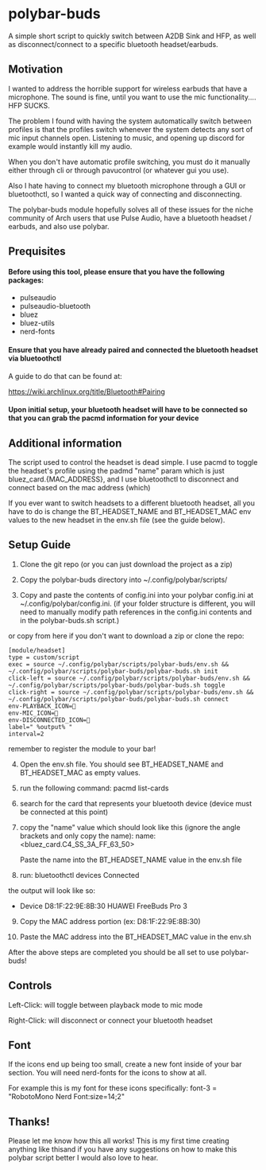 # polybar-buds

A simple short script to quickly switch between A2DB Sink and HFP, as well as disconnect/connect to a specific bluetooth headset/earbuds.

## Motivation

I wanted to address the horrible support for wireless earbuds that have a microphone. The sound is fine, until you want to use the mic functionality.... HFP SUCKS.

The problem I found with having the system automatically switch between profiles is that the profiles switch whenever the system detects any sort of mic input channels open. Listening to music, and opening up discord for example would instantly kill my audio.

When you don't have automatic profile switching, you must do it manually either through cli or through pavucontrol (or whatever gui you use).

Also I hate having to connect my bluetooth microphone through a GUI or bluetoothctl, so I wanted a quick way of connecting and disconnecting.

The polybar-buds module hopefully solves all of these issues for the niche community of Arch users that use Pulse Audio, have a bluetooth headset / earbuds, and also use polybar.

## Prequisites

#### Before using this tool, please ensure that you have the following packages:

- pulseaudio
- pulseaudio-bluetooth
- bluez
- bluez-utils
- nerd-fonts

#### Ensure that you have already paired and connected the bluetooth headset via bluetoothctl

A guide to do that can be found at:

https://wiki.archlinux.org/title/Bluetooth#Pairing

#### Upon initial setup, your bluetooth headset will have to be connected so that you can grab the pacmd information for your device

## Additional information

The script used to control the headset is dead simple. I use pacmd to toggle the headset's profile using the padmd "name" param which is just bluez_card.{MAC_ADDRESS}, and I use bluetoothctl to disconnect and connect based on the mac address (which)

If you ever want to switch headsets to a different bluetooth headset, all you have to do is change the BT_HEADSET_NAME and BT_HEADSET_MAC env values to the new headset in the env.sh file (see the guide below).

## Setup Guide

1. Clone the git repo (or you can just download the project as a zip)

2. Copy the polybar-buds directory into ~/.config/polybar/scripts/

3. Copy and paste the contents of config.ini into your polybar config.ini at ~/.config/polybar/config.ini. (if your folder structure is different, you will need to manually modify path references in the config.ini contents and in the polybar-buds.sh script.)

or copy from here if you don't want to download a zip or clone the repo:

```
[module/headset]
type = custom/script
exec = source ~/.config/polybar/scripts/polybar-buds/env.sh && ~/.config/polybar/scripts/polybar-buds/polybar-buds.sh init
click-left = source ~/.config/polybar/scripts/polybar-buds/env.sh && ~/.config/polybar/scripts/polybar-buds/polybar-buds.sh toggle
click-right = source ~/.config/polybar/scripts/polybar-buds/env.sh && ~/.config/polybar/scripts/polybar-buds/polybar-buds.sh connect
env-PLAYBACK_ICON=󰋋
env-MIC_ICON=
env-DISCONNECTED_ICON=󰟎
label=" %output% "
interval=2

```

remember to register the module to your bar!

4. Open the env.sh file. You should see BT_HEADSET_NAME and BT_HEADSET_MAC as empty values.

5. run the following command: pacmd list-cards

6. search for the card that represents your bluetooth device (device must be connected at this point)

7. copy the "name" value which should look like this (ignore the angle brackets and only copy the name):
   name: <bluez_card.C4_SS_3A_FF_63_50>

   Paste the name into the BT_HEADSET_NAME value in the env.sh file

8. run: bluetoothctl devices Connected

the output will look like so:

- Device D8:1F:22:9E:8B:30 HUAWEI FreeBuds Pro 3

9. Copy the MAC address portion (ex: D8:1F:22:9E:8B:30)

10. Paste the MAC address into the BT_HEADSET_MAC value in the env.sh

After the above steps are completed you should be all set to use polybar-buds!

## Controls

Left-Click: will toggle between playback mode to mic mode

Right-Click: will disconnect or connect your bluetooth headset

## Font

If the icons end up being too small, create a new font inside of your bar section. You will need nerd-fonts for the icons to show at all.

For example this is my font for these icons specifically:
font-3 = "RobotoMono Nerd Font:size=14;2"

## Thanks!

Please let me know how this all works! This is my first time creating anything like thisand if you have any suggestions on how to make this polybar script better I would also love to hear.

```

```

